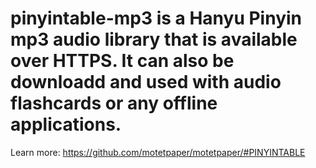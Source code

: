 # pinyintable-mp3 is a Hanyu Pinyin mp3 audio library that is available over HTTPS. It can also be downloadd and used with audio flashcards or any offline applications.

  Learn more: https://github.com/motetpaper/motetpaper/#PINYINTABLE
